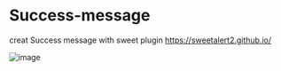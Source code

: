 # Success-message
creat Success message with sweet plugin  https://sweetalert2.github.io/

![image](https://github.com/user-attachments/assets/8889471b-6716-49d7-bfed-f9f0352eaff7)

